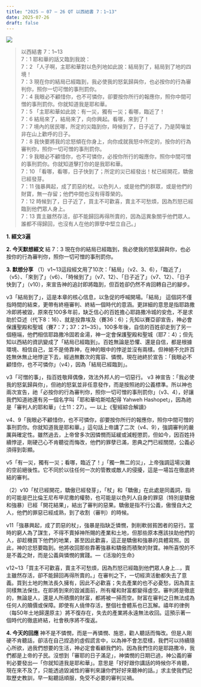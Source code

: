 ```yaml
---
title: "2025 – 07 – 26 QT 以西結書 7：1~13"
date: 2025-07-26
draft: false
---
```


![](/images/qt.jpg)
> 以西結書 7：1~13  
> 7：1 耶和華的話又臨到我說：  
> 7：2 「人子啊，主耶和華對以色列地如此說：結局到了，結局到了地的四境！  
> 7：3 現在你的結局已經臨到，我必使我的怒氣歸與你，也必按你的行為審判你，照你一切可憎的事刑罰你。  
> 7：4 我眼必不顧惜你，也不可憐你，卻要按你所行的報應你，照你中間可憎的事刑罰你。你就知道我是耶和華。  
> 7：5 「主耶和華如此說：有一災，獨有一災；看哪，臨近了！  
> 7：6 結局來了，結局來了，向你興起。看哪，來到了！    
> 7：7 境內的居民哪，所定的災臨到你，時候到了，日子近了，乃是鬨嚷並非在山上歡呼的日子。  
> 7：8 我快要將我的忿怒傾在你身上，向你成就我怒中所定的，按你的行為審判你，照你一切可憎的事刑罰你。  
> 7：9 我眼必不顧惜你，也不可憐你，必按你所行的報應你，照你中間可憎的事刑罰你。你就知道擊打你的是我耶和華。  
> 7：10 「看哪，看哪，日子快到了；所定的災已經發出！杖已經開花，驕傲已經發芽。  
> 7：11 強暴興起，成了罰惡的杖。以色列人，或是他們的群眾，或是他們的財寶，無一存留；他們中間也沒有得尊榮的。  
> 7：12 時候到了，日子近了，買主不可歡喜，賣主不可愁煩，因為烈怒已經臨到他們眾人身上。  
> 7：13 賣主雖然存活，卻不能歸回再得所賣的，因為這異象關乎他們眾人。誰都不得歸回，也沒有人在他的罪孽中堅立自己。」   



**1.  經文3遍**

**2. 今天默想經文**
結 7：3 現在你的結局已經臨到，我必使我的怒氣歸與你，也必按你的行為審判你，照你一切可憎的事刑罰你。  

**3. 默想分享**
（1）v1\~13這段經文用了10次：「結局」（v2、3、6），「臨近了」（v5）、「來到了」（v6）、「時候到了」（v7、12）、「日子近了」（v7、12）、「日子快到了」（v10），來宣告神的追討即將臨到，但百姓卻仍然不肯回轉自己的腳步。

v3「結局到了」，這是本章的核心信息，以急促的呼喊開場。「結局」 這個詞不僅指時間的結束，更帶有終極審判、終結一個時代的意涵。更詳細的意思是指耶路撒冷即將被毀，原來在100多年前，缺乏信心的百姓擔心耶路撒冷城的安危，不是求助於亞述（代下8：16）、就是投靠埃及（賽36：6）；先知以賽亞卻宣告，神必會保護聖殿和聖城（賽7：7；37：21\~35）。100多年後，自信的百姓卻走到了另一個極端，他們相信耶路撒冷固若金湯，神一定會保護聖殿和聖城（耶7：4）；但先知以西結的資訊變成了「結局已經臨到」。百姓無論是恐懼、還是自信，都是根據環境、相信自己，並不是倚靠神，在神的眼中的悖逆並沒有兩樣。但神絕不允許百姓無休無止地悖逆下去，經過無數次的寬容、憐憫，現在祂終於宣告：「我眼必不顧惜你，也不可憐你」（v4），因為「結局已經臨到」。

v3「可憎的事」，指百姓敬拜偶像，效法外邦人的一切惡行。
v3 神宣告：「我必使我的怒氣歸與你」，但祂的怒氣並非任意發作，而是按照祂的公義標準。所以神也兩次宣告，祂「必按你的行為審判你，照你一切可憎的事刑罰你」（v3、4），好讓我們知道祂還有另一個名字叫「耶和華哈斯哈配得 Yahweh Hashopet」，因為祂是「審判人的耶和華」（士11：27）。— 以上《聖經綜合解讀》

v4、9「我眼必不顧惜你，也不可憐你，卻要按你所行的報應你，照你中間可憎的事刑罰你。你就知道我是耶和華。」這句話上帝講了二次（v4、9），強調審判的嚴厲與確定性。雖然過去，上帝曾多次因憐憫而延緩或減輕懲罰，但如今，因百姓持續悖逆，剛硬己心不肯聽從而悔改，他們的罪孽已滿，恩典之門已經關閉，公義必須得到彰顯。

v5「有一災，獨有一災；看哪，臨近了！」「獨一無二的災」，上帝強調這場災難的空前絕後性。它不同於以往任何一次的管教或敵人的侵擾，這是一場旨在徹底終結的審判。

（2）v10「杖已經開花，驕傲已經發芽」，「杖」和「驕傲」在此處是同義詞，指的可能是巴比倫王尼布甲尼撒的權勢，也可能是以色列人自身的罪惡（特別是驕傲和強暴）已經「開花結果」，結出了審判的惡果。驕傲是指不行公義，傲慢自大之人，他們的罪惡已經成熟，到了收割（審判）的時候。

v11「強暴興起，成了罰惡的杖」，強暴是指缺乏憐憫，剝削軟弱貧困者的惡行。當時的窮人為了謀生，不得不賣掉神所賜的產業和土地，但那些原本應該扶助他們的人，卻趁機買下他們的地業，甚至因此歡喜，這正是驕傲和強暴的具體寫照。因此，神的忿怒要臨到。他將收回那些靠著強暴和驕傲而積聚的財寶。神所喜悅的不是不義之財，而是公義與憐憫的實踐。—《活潑的生命》

v12\~13「買主不可歡喜，賣主不可愁煩，因為烈怒已經臨到他們眾人身上…，賣主雖然存活，卻不能歸回再得所賣的。」在審判之下，一切經濟活動都失去了意義。買到土地的無法長久擁有，因此不必歡喜；失去產業的也不必憂愁，因為買主同樣無法保住。在即將到來的毀滅面前，所有權和財富都變得虛空。審判將是徹底的，無論是人，還是人所積攢的財富，都將被一掃而空。財富在審判之日無法成為任何人的贖價或保障。即使有人僥倖存活，整個社會體系也已瓦解。禧年的律例（每50年土地歸還原主）將不復存在，失去的產業將永遠無法收回。這預示著一個時代的徹底終結，社會秩序將不復返。

**4. 今天的回應**
神不是不憐憫，而是一再憐憫、施恩，勸人聽話而悔改。但是人剛硬不肯聽話，卻活在自己捏造的虛假謊言中，以為神不會怎麼樣，我們可以持續隨心所欲，過我們想要的生活，神必定會看顧我們的。因為我們住的是耶路撒冷，我們都是上帝的子民。沒想到「審耶的日子滿足」，神憐憫的日期已過，神公義的審判必要發出—「你就知道我是耶和華」。意思是「好好跟你講話的時候你不肯聽，現在來不及了，只能透過毀滅性的審判來讓你們好好來聽神的話。」求主使我們記取歷史教訓，早一點聽話順服，免受不必要的審判災禍。

